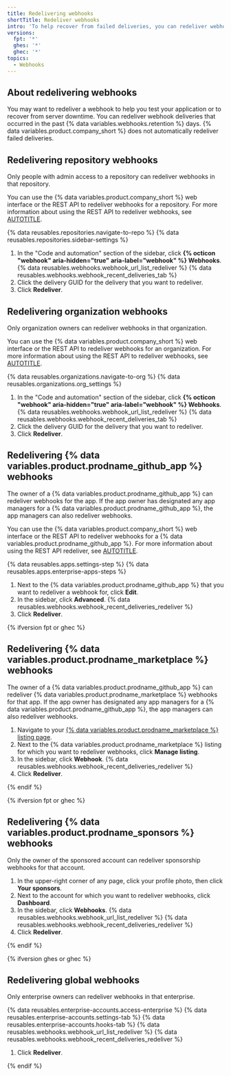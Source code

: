 ```yaml
---
title: Redelivering webhooks
shortTitle: Redeliver webhooks
intro: 'To help recover from failed deliveries, you can redeliver webhook deliveries from the past {% data variables.webhooks.retention %} days.'
versions:
  fpt: '*'
  ghes: '*'
  ghec: '*'
topics:
  - Webhooks
---
```


## About redelivering webhooks

You may want to redeliver a webhook to help you test your application or to recover from server downtime. You can redeliver webhook deliveries that occurred in the past {% data variables.webhooks.retention %} days. {% data variables.product.company_short %} does not automatically redeliver failed deliveries.

## Redelivering repository webhooks

Only people with admin access to a repository can redeliver webhooks in that repository.

You can use the {% data variables.product.company_short %} web interface or the REST API to redeliver webhooks for a repository. For more information about using the REST API to redeliver webhooks, see [AUTOTITLE](/rest/webhooks/repo-deliveries).

{% data reusables.repositories.navigate-to-repo %}
{% data reusables.repositories.sidebar-settings %}
1. In the "Code and automation" section of the sidebar, click **{% octicon "webhook" aria-hidden="true" aria-label="webhook" %} Webhooks**.
{% data reusables.webhooks.webhook_url_list_redeliver %}
{% data reusables.webhooks.webhook_recent_deliveries_tab %}
1. Click the delivery GUID for the delivery that you want to redeliver.
1. Click **Redeliver**.

## Redelivering organization webhooks

Only organization owners can redeliver webhooks in that organization.

You can use the {% data variables.product.company_short %} web interface or the REST API to redeliver webhooks for an organization. For more information about using the REST API to redeliver webhooks, see [AUTOTITLE](/rest/orgs/webhooks).

{% data reusables.organizations.navigate-to-org %}
{% data reusables.organizations.org_settings %}
1. In the "Code and automation" section of the sidebar, click **{% octicon "webhook" aria-hidden="true" aria-label="webhook" %} Webhooks**.
{% data reusables.webhooks.webhook_url_list_redeliver %}
{% data reusables.webhooks.webhook_recent_deliveries_tab %}
1. Click the delivery GUID for the delivery that you want to redeliver.
1. Click **Redeliver**.

## Redelivering {% data variables.product.prodname_github_app %} webhooks

The owner of a {% data variables.product.prodname_github_app %} can redeliver webhooks for the app. If the app owner has designated any app managers for a {% data variables.product.prodname_github_app %}, the app managers can also redeliver webhooks.

You can use the {% data variables.product.company_short %} web interface or the REST API to redeliver webhooks for a {% data variables.product.prodname_github_app %}. For more information about using the REST API redeliver, see [AUTOTITLE](/rest/apps/webhooks).

{% data reusables.apps.settings-step %}
{% data reusables.apps.enterprise-apps-steps %}
1. Next to the {% data variables.product.prodname_github_app %} that you want to redeliver a webhook for, click **Edit**.
1. In the sidebar, click **Advanced**.
{% data reusables.webhooks.webhook_recent_deliveries_redeliver %}
1. Click **Redeliver**.

{% ifversion fpt or ghec %}

## Redelivering {% data variables.product.prodname_marketplace %} webhooks

The owner of a {% data variables.product.prodname_github_app %} can redeliver {% data variables.product.prodname_marketplace %} webhooks for that app. If the app owner has designated any app managers for a {% data variables.product.prodname_github_app %}, the app managers can also redeliver webhooks.

1. Navigate to your [{% data variables.product.prodname_marketplace %} listing page](https://github.com/marketplace/manage).
1. Next to the {% data variables.product.prodname_marketplace %} listing for which you want to redeliver webhooks, click **Manage listing**.
1. In the sidebar, click **Webhook**.
{% data reusables.webhooks.webhook_recent_deliveries_redeliver %}
1. Click **Redeliver**.

{% endif %}

{% ifversion fpt or ghec %}

## Redelivering {% data variables.product.prodname_sponsors %} webhooks

Only the owner of the sponsored account can redeliver sponsorship webhooks for that account.

1. In the upper-right corner of any page, click your profile photo, then click **Your sponsors**.
1. Next to the account for which you want to redeliver webhooks, click **Dashboard**.
1. In the sidebar, click **Webhooks**.
{% data reusables.webhooks.webhook_url_list_redeliver %}
{% data reusables.webhooks.webhook_recent_deliveries_redeliver %}
1. Click **Redeliver**.

{% endif %}

{% ifversion ghes or ghec %}

## Redelivering global webhooks

Only enterprise owners can redeliver webhooks in that enterprise.

{% data reusables.enterprise-accounts.access-enterprise %}
{% data reusables.enterprise-accounts.settings-tab %}
{% data reusables.enterprise-accounts.hooks-tab %}
{% data reusables.webhooks.webhook_url_list_redeliver %}
{% data reusables.webhooks.webhook_recent_deliveries_redeliver %}
1. Click **Redeliver**.

{% endif %}
